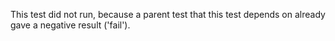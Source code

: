 This test did not run, because a parent test that this test depends on already gave a negative result ('fail').
